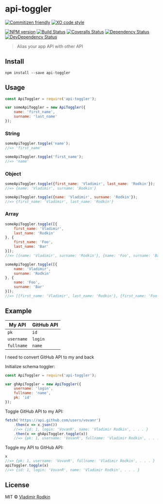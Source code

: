 # api-toggler

[![Commitizen friendly][commitizen-image]][commitizen-url]
[![XO code style][codestyle-image]][codestyle-url]

[![NPM version][npm-image]][npm-url]
[![Build Status][travis-image]][travis-url]
[![Coveralls Status][coveralls-image]][coveralls-url]
[![Dependency Status][depstat-image]][depstat-url]
[![DevDependency Status][depstat-dev-image]][depstat-dev-url]

> Alias your app API with other API

## Install

```
npm install --save api-toggler
```

## Usage

```js
const ApiToggler = require('api-toggler');

var someApiToggler = new ApiToggler({
    name: 'first_name',
    surname: 'last_name'
});
```

### String
```js
someApiToggler.toggle('name');
//=> 'first_name'

someApiToggler.toggle('first_name');
//=> 'name'
```

### Object
```js
someApiToggler.toggle({first_name: 'Vladimir', last_name: 'Rodkin'});
//=> {name: 'Vladimir', surname: 'Rodkin'}

someApiToggler.toggle({name: 'Vladimir', surname: 'Rodkin'});
//=> {first_name: 'Vladimir', last_name: 'Rodkin'}
```

### Array
```js
someApiToggler.toggle([{
    first_name: 'Vladimir',
    last_name: 'Rodkin'
}, {
    first_name: 'Foo',
    last_name: 'Bar'
}]);
//=> [{name: 'Vladimir', surname: 'Rodkin'}, {name: 'Foo', surname: 'Bar'}]

someApiToggler.toggle([{
    name: 'Vladimir',
    surname: 'Rodkin'
}, {
    name: 'Foo',
    surname: 'Bar'
}]);
//=> [{first_name: 'Vladimir', last_name: 'Rodkin'}, {first_name: 'Foo', last_name: 'Bar'}]
```

## Example
| My API | GitHub API |
|--------|------------|
| `pk` | `id` |
| `username` | `login` |
| `fullname` | `name` |

I need to convert GitHub API to my and back

Initialize schema toggler:
```js
const ApiToggler = require('api-toggler');

var ghApiToggler = new ApiToggler({
    username: 'login',
    fullname: 'name',
	pk: 'id'
});
```

Toggle GitHub API to my API:
```js
fetch('https://api.github.com/users/vovanr')
	.then(x => x.json())
	//=> {id: 1, login: 'VovanR', name: 'Vladimir Rodkin', . . . }
	.then(x => ghApiToggler.toggle(x))
	//=> {pk: 1, username: 'VovanR', fullname: 'Vladimir Rodkin', . . . }
```

Toggle my API to GitHub API:
```js
x
//=> {pk: 1, username: 'VovanR', fullname: 'Vladimir Rodkin', . . . }
apiToggler.toggle(x)
//=> {id: 1, login: 'VovanR', name: 'Vladimir Rodkin', . . . }

```

## License

MIT © [Vladimir Rodkin](https://github.com/VovanR)

[demo]: https://vovanr.github.io/api-toggler

[commitizen-url]: http://commitizen.github.io/cz-cli/
[commitizen-image]: https://img.shields.io/badge/commitizen-friendly-brightgreen.svg?style=flat-square

[codestyle-url]: https://github.com/sindresorhus/xo
[codestyle-image]: https://img.shields.io/badge/code_style-XO-5ed9c7.svg?style=flat-square

[npm-url]: https://npmjs.org/package/api-toggler
[npm-image]: https://img.shields.io/npm/v/api-toggler.svg?style=flat-square

[travis-url]: https://travis-ci.org/VovanR/api-toggler
[travis-image]: https://img.shields.io/travis/VovanR/api-toggler.svg?style=flat-square

[coveralls-url]: https://coveralls.io/r/VovanR/api-toggler
[coveralls-image]: http://img.shields.io/coveralls/VovanR/api-toggler.svg?style=flat-square

[depstat-url]: https://david-dm.org/VovanR/api-toggler
[depstat-image]: https://david-dm.org/VovanR/api-toggler.svg?style=flat-square

[depstat-dev-url]: https://david-dm.org/VovanR/api-toggler
[depstat-dev-image]: https://david-dm.org/VovanR/api-toggler/dev-status.svg?style=flat-square

